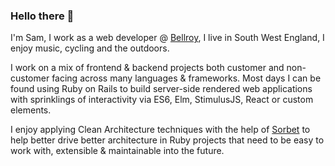 ### Hello there 👋

I'm Sam, I work as a web developer @ [Bellroy](https://bellroy.com/), I live in South West England, I enjoy music, cycling and the outdoors.

I work on a mix of frontend & backend projects both customer and non-customer facing across many languages & frameworks. Most days I can be found using Ruby on Rails to build server-side rendered web applications with sprinklings of interactivity via ES6, Elm, StimulusJS, React or custom elements.

I enjoy applying Clean Architecture techniques with the help of [Sorbet](http://sorbet.org/) to help better drive better architecture in Ruby projects that need to be easy to work with, extensible & maintainable into the future.
